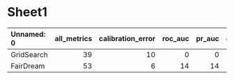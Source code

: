 # Sheet1

| Unnamed: 0   |   all_metrics |   calibration_error |   roc_auc |   pr_auc |   overall_positive_rate |   false_positive_rate |   true_positive_rate |
|:-------------|--------------:|--------------------:|----------:|---------:|------------------------:|----------------------:|---------------------:|
| GridSearch   |            39 |                  10 |         0 |        0 |                      10 |                    12 |                    7 |
| FairDream    |            53 |                   6 |        14 |       14 |                       6 |                     4 |                    9 |

